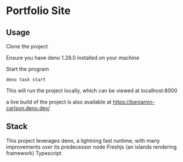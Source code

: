 # Portfolio Site

## Usage

Clone the project

Ensure you have deno 1.28.0 installed on your machine

Start the program
```
deno task start
```

This will run the project locally, which can be viewed at localhost:8000

a live build of the project is also available at https://benjamin-carlson.deno.dev/


## Stack

This project leverages deno, a lightning fast runtime, with many improvements over its predecessor node
Freshjs (an islands rendering framework)
Typescript
